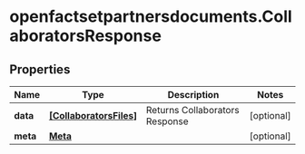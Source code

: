 # openfactsetpartnersdocuments.CollaboratorsResponse

## Properties

Name | Type | Description | Notes
------------ | ------------- | ------------- | -------------
**data** | [**[CollaboratorsFiles]**](CollaboratorsFiles.md) | Returns Collaborators Response | [optional] 
**meta** | [**Meta**](Meta.md) |  | [optional] 


